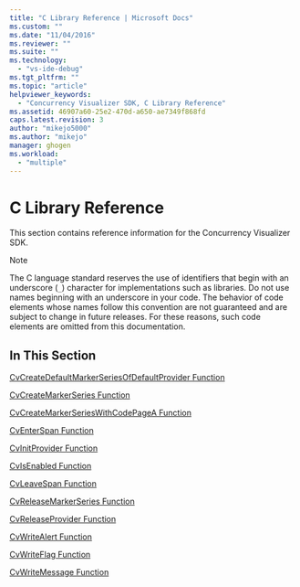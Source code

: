 ```yaml
---
title: "C Library Reference | Microsoft Docs"
ms.custom: ""
ms.date: "11/04/2016"
ms.reviewer: ""
ms.suite: ""
ms.technology: 
  - "vs-ide-debug"
ms.tgt_pltfrm: ""
ms.topic: "article"
helpviewer_keywords: 
  - "Concurrency Visualizer SDK, C Library Reference"
ms.assetid: 46907a60-25e2-470d-a650-ae7349f868fd
caps.latest.revision: 3
author: "mikejo5000"
ms.author: "mikejo"
manager: ghogen
ms.workload: 
  - "multiple"
---
```

# C Library Reference
This section contains reference information for the Concurrency Visualizer SDK.  
  
> [!NOTE]
>  The C language standard reserves the use of identifiers that begin with an underscore (`_`) character for implementations such as libraries. Do not use names beginning with an underscore in your code. The behavior of code elements whose names follow this convention are not guaranteed and are subject to change in future releases. For these reasons, such code elements are omitted from this documentation.  
  
## In This Section  
 [CvCreateDefaultMarkerSeriesOfDefaultProvider Function](../profiling/cvcreatedefaultmarkerseriesofdefaultprovider-function.md)  
  
 [CvCreateMarkerSeries Function](../profiling/cvcreatemarkerseries-function.md)  
  
 [CvCreateMarkerSeriesWithCodePageA Function](../profiling/cvcreatemarkerserieswithcodepagea-function.md)  
  
 [CvEnterSpan Function](../profiling/cventerspan-function.md)  
  
 [CvInitProvider Function](../profiling/cvinitprovider-function.md)  
  
 [CvIsEnabled Function](../profiling/cvisenabled-function.md)  
  
 [CvLeaveSpan Function](../profiling/cvleavespan-function.md)  
  
 [CvReleaseMarkerSeries Function](../profiling/cvreleasemarkerseries-function.md)  
  
 [CvReleaseProvider Function](../profiling/cvreleaseprovider-function.md)  
  
 [CvWriteAlert Function](../profiling/cvwritealert-function.md)  
  
 [CvWriteFlag Function](../profiling/cvwriteflag-function.md)  
  
 [CvWriteMessage Function](../profiling/cvwritemessage-function.md)